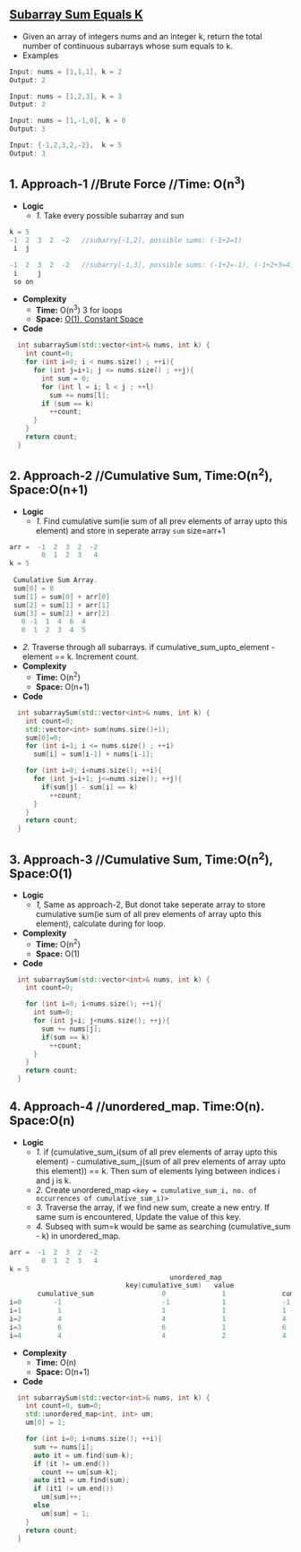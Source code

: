 ## [Subarray Sum Equals K](https://leetcode.com/problems/subarray-sum-equals-k/)
- Given an array of integers nums and an integer k, return the total number of continuous subarrays whose sum equals to k.
- Examples
```c
Input: nums = [1,1,1], k = 2
Output: 2

Input: nums = [1,2,3], k = 3
Output: 2

Input: nums = [1,-1,0], k = 0
Output: 3

Input: {-1,2,3,2,-2},  k = 5
Output: 3
```

## 1. Approach-1 //Brute Force //Time: O(n<sup>3</sup>)
- **Logic**
  - *1.* Take every possible subarray and sun
```c
k = 5
-1  2  3  2  -2   //subarry[-1,2], possible sums: (-1+2=1)
 i  j
 
-1  2  3  2  -2   //subarry[-1,3], possible sums: (-1+2=-1), (-1+2+3=4) (2+3=5)
 i     j
 so on
```
- **Complexity**
  - **Time:** O(n<sup>3</sup>)  3 for loops
  - **Space:** [O(1). Constant Space](https://github.com/amitkumar50/Code-examples/tree/master/DS_Questions)
- **Code**
```c++
  int subarraySum(std::vector<int>& nums, int k) {
    int count=0;
    for (int i=0; i < nums.size() ; ++i){
      for (int j=i+1; j <= nums.size() ; ++j){
        int sum = 0;
        for (int l = i; l < j ; ++l)
          sum += nums[l];
        if (sum == k)
          ++count;
      }
    }
    return count;
  }
```

## 2. Approach-2  //Cumulative Sum, Time:O(n<sup>2</sup>), Space:O(n+1)
- **Logic**
  - *1.* Find cumulative sum(ie sum of all prev elements of array upto this element) and store in seperate array `sum` size=arr+1
```c
arr =  -1  2  3  2  -2
        0  1  2  3   4
k = 5        
 
 Cumulative Sum Array.
 sum[0] = 0
 sum[1] = sum[0] + arr[0]
 sum[2] = sum[1] + arr[1]
 sum[3] = sum[2] + arr[2]
   0 -1  1  4  6  4
   0  1  2  3  4  5
```
  - *2.* Traverse through all subarrays. if cumulative_sum_upto_element - element == k. Increment count.
- **Complexity**
  - **Time:** O(n<sup>2</sup>)
  - **Space:** O(n+1)
- **Code**
```c++
  int subarraySum(std::vector<int>& nums, int k) {
    int count=0;
    std::vector<int> sum(nums.size()+1);
    sum[0]=0;
    for (int i=1; i <= nums.size() ; ++i)
      sum[i] = sum[i-1] + nums[i-1];

    for (int i=0; i<nums.size(); ++i){
      for (int j=i+1; j<=nums.size(); ++j){
        if(sum[j] - sum[i] == k)
          ++count;
      }
    }
    return count;
  }
```

## 3. Approach-3  //Cumulative Sum, Time:O(n<sup>2</sup>), Space:O(1)
- **Logic**
  - *1,* Same as approach-2, But donot take seperate array to store cumulative sum(ie sum of all prev elements of array upto this element), calculate during for loop.
- **Complexity**
  - **Time:** O(n<sup>2</sup>)
  - **Space:** O(1)
- **Code**
```c++
  int subarraySum(std::vector<int>& nums, int k) {
    int count=0;

    for (int i=0; i<nums.size(); ++i){
      int sum=0;
      for (int j=i; j<nums.size(); ++j){
        sum += nums[j];
        if(sum == k)
          ++count;
      }
    }
    return count;
  }
```

## 4. Approach-4  //unordered_map. Time:O(n). Space:O(n)
- **Logic**
  - *1.* if (cumulative_sum_i(sum of all prev elements of array upto this element) - cumulative_sum_j(sum of all prev elements of array upto this element)) == k. Then sum of elements lying between indices i and j is k.
  - *2.* Create unordered_map `<key = cumulative_sum_i, no. of occurrences of cumulative_sum_i)>`
  - *3.* Traverse the array, if we find new sum, create a new entry. If same sum is encountered, Update the value of this key.
  - *4.* Subseq with sum=k would be same as searching (cumulative_sum - k) in unordered_map.
```c
arr =  -1  2  3  2  -2
        0  1  2  3   4
k = 5
                                        unordered_map
                             key(cumulative_sum)   value          
       cumulative_sum                 0              1              cumulative_sum - k 
i=0        -1                         -1             1              -1 - 5 = -6   //Not present in um
i=1         1                         1              1              1 - 5 = -4    //Not present
i=2         4                         4              1              4 - 5 = -1    //Present in um. count=1
i=3         6                         6              1              6 - 5 = 1     //Present in um. count=2
i=4         4                         4              2              4 - 5 = -1    //Present in um. count=3
```
- **Complexity**
  - **Time:** O(n)
  - **Space:** O(n+1)
- **Code**  
```c++
  int subarraySum(std::vector<int>& nums, int k) {
    int count=0, sum=0;
    std::unordered_map<int, int> um;
    um[0] = 1;

    for (int i=0; i<nums.size(); ++i){
      sum += nums[i];
      auto it = um.find(sum-k);
      if (it != um.end())
        count += um[sum-k];
      auto it1 = um.find(sum);
      if (it1 != um.end())
        um[sum]++;
      else
        um[sum] = 1;
    }
    return count;
  }
```
